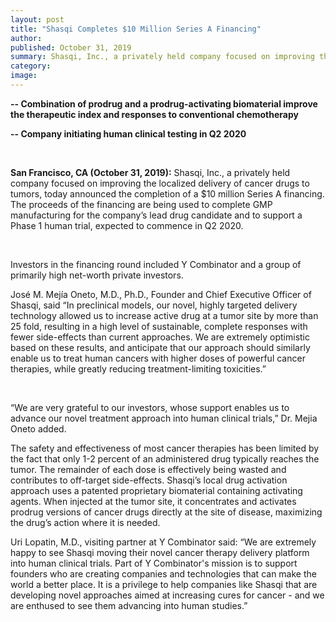 ```yaml
---
layout: post
title: "Shasqi Completes $10 Million Series A Financing"
author:
published: October 31, 2019
summary: Shasqi, Inc., a privately held company focused on improving the localized delivery of cancer drugs to tumors, today announced the completion of a $10 million Series A financing. The proceeds of the financing are being used to complete GMP manufacturing for the company’s lead drug candidate and to support a Phase 1 human trial, expected to commence in Q2 2020.
category:
image:
---
```


**-- Combination of prodrug and a prodrug-activating biomaterial improve the therapeutic index and responses to conventional chemotherapy**

**-- Company initiating human clinical testing in Q2 2020**

<br>

**San Francisco, CA (October 31, 2019):** Shasqi, Inc., a privately held company focused on improving the localized delivery of cancer drugs to tumors, today announced the completion of a $10 million Series A financing. The proceeds of the financing are being used to complete GMP manufacturing for the company’s lead drug candidate and to support a Phase 1 human trial, expected to commence in Q2 2020.

<br>

Investors in the financing round included Y Combinator and a group of primarily high net-worth private investors.

José M. Mejía Oneto, M.D., Ph.D., Founder and Chief Executive Officer of Shasqi, said “In preclinical models, our novel, highly targeted delivery technology allowed us to increase active drug at a tumor site by more than 25 fold, resulting in a high level of sustainable, complete responses with fewer side-effects than current approaches. We are extremely optimistic based on these results, and anticipate that our approach should similarly enable us to treat human cancers with higher doses of powerful cancer therapies, while greatly reducing treatment-limiting toxicities.”

<br>

“We are very grateful to our investors, whose support enables us to advance our novel treatment approach into human clinical trials,” Dr. Mejia Oneto added.

The safety and effectiveness of most cancer therapies has been limited by the fact that only 1-2 percent of an administered drug typically reaches the tumor. The remainder of each dose is effectively being wasted and contributes to off-target side-effects. Shasqi’s local drug activation approach uses a patented proprietary biomaterial containing activating agents. When injected at the tumor site, it concentrates and activates prodrug versions of cancer drugs directly at the site of disease, maximizing the drug’s action where it is needed.

Uri Lopatin, M.D., visiting partner at Y Combinator said: “We are extremely happy to see Shasqi moving their novel cancer therapy delivery platform into human clinical trials. Part of Y Combinator's mission is to support founders who are creating companies and technologies that can make the world a better place. It is a privilege to help companies like Shasqi that are developing novel approaches aimed at increasing cures for cancer - and we are enthused to see them advancing into human studies.”
